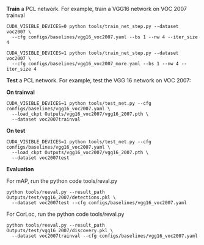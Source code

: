 **Train** a PCL network. For example, train a VGG16 network on VOC 2007 trainval

```
CUDA_VISIBLE_DEVICES=0 python tools/train_net_step.py --dataset voc2007 \
  --cfg configs/baselines/vgg16_voc2007.yaml --bs 1 --nw 4 --iter_size 4
```

```
CUDA_VISIBLE_DEVICES=1 python tools/train_net_step.py --dataset voc2007 \
  --cfg configs/baselines/vgg16_voc2007_more.yaml --bs 1 --nw 4 --iter_size 4
```



**Test** a PCL network. For example, test the VGG 16 network on VOC 2007:

**On trainval**

```
CUDA_VISIBLE_DEVICES=1 python tools/test_net.py --cfg configs/baselines/vgg16_voc2007.yaml \
  --load_ckpt Outputs/vgg16_voc2007/vgg16_2007.pth \
  --dataset voc2007trainval
```



**On test**

```
CUDA_VISIBLE_DEVICES=1 python tools/test_net.py --cfg configs/baselines/vgg16_voc2007.yaml \
  --load_ckpt Outputs/vgg16_voc2007/vgg16_2007.pth \
  --dataset voc2007test
```



**Evaluation**

For mAP, run the python code tools/reval.py

```
python tools/reeval.py --result_path Outputs/test/vgg16_2007/detections.pkl \
  --dataset voc2007test --cfg configs/baselines/vgg16_voc2007.yaml
```

For CorLoc, run the python code tools/reval.py

```
python tools/reeval.py --result_path Outputs/test/vgg16_2007/discovery.pkl \
  --dataset voc2007trainval --cfg configs/baselines/vgg16_voc2007.yaml
```


